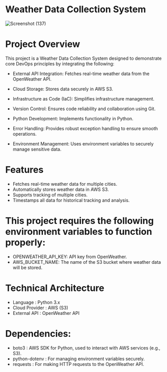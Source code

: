 # Weather Data Collection System

![Screenshot (137)](https://github.com/user-attachments/assets/b4ab58bb-8034-4250-8bca-4ee9ff2dcedd)

# Project Overview
This project is a Weather Data Collection System designed to demonstrate core DevOps principles by integrating the following:

* External API Integration: Fetches real-time weather data from the OpenWeather API.
  
* Cloud Storage: Stores data securely in AWS S3.
  
* Infrastructure as Code (IaC): Simplifies infrastructure management.
  
* Version Control: Ensures code reliability and collaboration using Git.
  
* Python Development: Implements functionality in Python.
  
* Error Handling: Provides robust exception handling to ensure smooth operations.
  
* Environment Management: Uses environment variables to securely manage sensitive data.

# Features
* Fetches real-time weather data for multiple cities.
* Automatically stores weather data in AWS S3.
* Supports tracking of multiple cities.
* Timestamps all data for historical tracking and analysis.

# This project requires the following environment variables to function properly:

* OPENWEATHER_API_KEY:  API key from OpenWeather.
* AWS_BUCKET_NAME: The name of the S3 bucket where weather data will be stored.

# Technical Architecture

* Language : Python 3.x  
* Cloud Provider : AWS (S3)  
* External API : OpenWeather API  

# Dependencies:
* boto3 : AWS SDK for Python, used to interact with AWS services (e.g., S3).  
* python-dotenv : For managing environment variables securely.
* requests : For making HTTP requests to the OpenWeather API.



